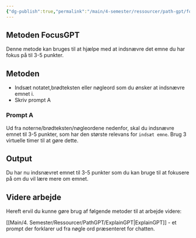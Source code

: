 ```yaml
---
{"dg-publish":true,"permalink":"/main/4-semester/ressourcer/path-gpt/focus-gpt/","title":"FocusGPT","tags":["læringsmål","systemudvikling","programmering","Portfolie"],"created":"2024-08-21T09:43:28.731+02:00"}
---
```



## Metoden FocusGPT

Denne metode kan bruges til at hjælpe med at indsnævre det emne du har fokus på
til 3-5 punkter.

## Metoden

- Indsæt notatet,brødteksten eller nøgleord som du ønsker at indsnævre emnet i.
- Skriv prompt A

### Prompt A

Ud fra noterne/brødteksten/nøgleordene nedenfor, skal du indsnævre emnet til 3-5
punkter, som har den største relevans for `indsæt emne`. Brug 3 virtuelle timer
til at gøre dette.

## Output

Du har nu indsnævret emnet til 3-5 punkter som du kan bruge til at fokusere på
om du vil lære mere om emnet.

## Videre arbejde
Hereft ervil du kunne gøre brug af følgende metoder til at arbejde videre:

[[Main/4. Semester/Ressourcer/PathGPT/ExplainGPT\|ExplainGPT]] - et prompt der forklarer ud fra nøgle ord præsenteret for
chatten.

